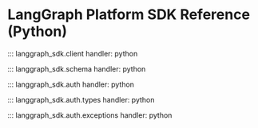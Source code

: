 # LangGraph Platform SDK Reference (Python)

::: langgraph_sdk.client
    handler: python

::: langgraph_sdk.schema
    handler: python

::: langgraph_sdk.auth
    handler: python

::: langgraph_sdk.auth.types
    handler: python

::: langgraph_sdk.auth.exceptions
    handler: python
